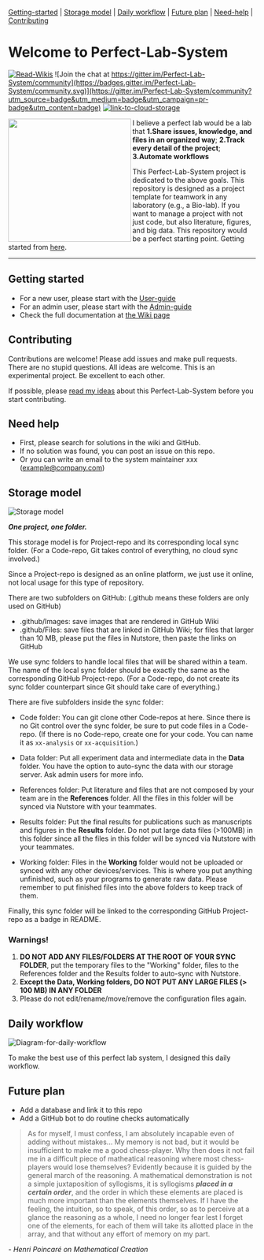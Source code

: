 <!-- the following links are internal links that links to headers on this page -->
[Getting-started](#getting-started) | [Storage model](#Storage-model) | [Daily workflow](#Daily-workflow) | [Future plan](#Future-plan) | [Need-help](#need-help) | [Contributing](#contributing)

# Welcome to Perfect-Lab-System
<!-- the following visual links (badges) are external links that links other pages than this page -->
[![Read-Wikis](https://img.shields.io/badge/Read-Wikis-brightgreen.svg)](../../wiki)
![Join the chat at https://gitter.im/Perfect-Lab-System/community](https://badges.gitter.im/Perfect-Lab-System/community.svg)](https://gitter.im/Perfect-Lab-System/community?utm_source=badge&utm_medium=badge&utm_campaign=pr-badge&utm_content=badge)
[![link-to-cloud-storage](https://img.shields.io/badge/Cloud-Storage-yellow.svg)](https://www.google.com/drive/)


<img src="../../blob/master/.github/Images/A-perfect-lab.jpg" align="left" height="250">

I believe a perfect lab would be a lab that **1.Share issues, knowledge, and files in an organized way**; **2.Track every detail of the project**; **3.Automate workflows**

This Perfect-Lab-System project is dedicated to the above goals. This repository is designed as a project template for teamwork in any laboratory (e.g., a Bio-lab). If you want to manage a project with not just code, but also literature, figures, and big data. This repository would be a perfect starting point. Getting started from [here](../../wiki/user-guide#getting-started).

---


## Getting started
- For a new user, please start with the [User-guide](../../wiki/user-guide)
- For an admin user, please start with the [Admin-guide](../../wiki/admin-guide)
- Check the full documentation at [the Wiki page](../../wiki)


## Contributing
Contributions are welcome! Please add issues and make pull requests. There are no stupid questions. All ideas are welcome. This is an experimental project. Be excellent to each other.

If possible, please [read my ideas](./wiki#Design-principles) about this Perfect-Lab-System before you start contributing.


## Need help
- First, please search for solutions in the wiki and GitHub.
- If no solution was found, you can post an issue on this repo.
- Or you can write an email to the system maintainer xxx (example@company.com)

## Storage model
![Storage model](../../blob/master/.github/Images/system-architechture.jpg)

_**One project, one folder.**_

This storage model is for Project-repo and its corresponding local sync folder. (For a Code-repo, Git takes control of everything, no cloud sync involved.)

Since a Project-repo is designed as an online platform, we just use it online, not local usage for this type of repository.

There are two subfolders on GitHub: (.github means these folders are only used on GitHub)
- .github/Images: save images that are rendered in GitHub Wiki
- .github/Files: save files that are linked in GitHub Wiki; for files that larger than 10 MB, please put the files in Nutstore, then paste the links on GitHub

We use sync folders to handle local files that will be shared within a team. The name of the local sync folder should be exactly the same as the corresponding GitHub Project-repo. (For a Code-repo, do not create its sync folder counterpart since Git should take care of everything.)

There are five subfolders inside the sync folder:
- Code folder: You can git clone other Code-repos at here. Since there is no Git control over the sync folder, be sure to put code files in a Code-repo. (If there is no Code-repo, create one for your code. You can name it as `xx-analysis` or `xx-acquisition`.)

- Data folder: Put all experiment data and intermediate data in the **Data** folder. You have the option to auto-sync the data with our storage server. Ask admin users for more info.

- References folder: Put literature and files that are not composed by your team are in the **References** folder. All the files in this folder will be synced via Nutstore with your teammates.

- Results folder: Put the final results for publications such as manuscripts and figures in the **Results** folder. Do not put large data files (>100MB) in this folder since all the files in this folder will be synced via Nutstore with your teammates.

- Working folder: Files in the **Working** folder would not be uploaded or synced with any other devices/services. This is where you put anything unfinished, such as your programs to generate raw data. Please remember to put finished files into the above folders to keep track of them.

Finally, this sync folder will be linked to the corresponding GitHub Project-repo as a badge in README.

### Warnings!
1. **DO NOT ADD ANY FILES/FOLDERS AT THE ROOT OF YOUR SYNC FOLDER**, put the temporary files to the "Working" folder, files to the References folder and the Results folder to auto-sync with Nutstore.
2. **Except the Data, Working folders, DO NOT PUT ANY LARGE FILES (> 100 MB) IN ANY FOLDER**
3. Please do not edit/rename/move/remove the configuration files again.


## Daily workflow
![Diagram-for-daily-workflow](https://github.com/young24/Perfect-Lab-System/blob/master/System/Images/Diagram-for-daily-workflow.jpg)

To make the best use of this perfect lab system, I designed this daily workflow.

## Future plan
- Add a database and link it to this repo
- Add a GitHub bot to do routine checks automatically


> As for myself, I must confess, I am absolutely incapable even of adding without mistakes... My memory is not bad, but it would be insufficient to make me a good chess-player. Why then does it not fail me in a difficult piece of matheatical reasoning where most chess-players would lose themselves? Evidently because it is guided by the general march of the reasoning. A mathematical demonstration is not a simple juxtaposition of syllogisms, it is syllogisms **_placed in a certain order_**, and the order in which these elements are placed is much more important than the elements themselves. If I have the feeling, the intuition, so to speak, of this order, so as to perceive at a glance the reasoning as a whole, I need no longer fear lest I forget one of the elements, for each of them will take its allotted place in the array, and that without any effort of memory on my part.

_- Henri Poincaré on Mathematical Creation_
